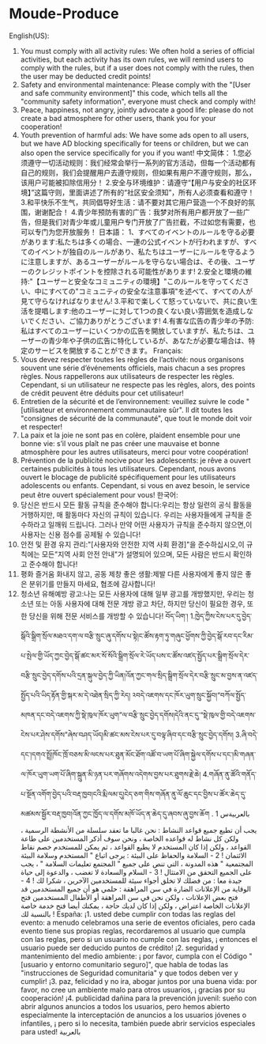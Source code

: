 # Moude-Produce
English(US):
1. You must comply with all activity rules: We often hold a series of official activities, but each activity has its own rules, we will remind users to comply with the rules, but if a user does not comply with the rules, then the user may be deducted credit points!
2. Safety and environmental maintenance: Please comply with the "[User and safe community environment]" this code, which tells all the "community safety information", everyone must check and comply with!
3. Peace, happiness, not angry, jointly advocate a good life: please do not create a bad atmosphere for other users, thank you for your cooperation!
4. Youth prevention of harmful ads: We have some ads open to all users, but we have AD blocking specifically for teens or children, but we can also open the service specifically for you if you want!
中文简体：
1.您必须遵守一切活动规则：我们经常会举行一系列的官方活动，但每一个活动都有自己的规则，我们会提醒用户去遵守规则，但如果有用户不遵守规则，那么，该用户可能被扣除信用分！
2.安全与环境维护：请遵守“【用户与安全的社区环境】”这篇守则，里面讲述了所有的“社区安全须知”，所有人必须查看和遵守！
3.和平快乐不生气，共同倡导好生活：请不要对其它用户营造一个不良好的氛围，谢谢配合！
4.青少年预防有害的广告：我梦对所有用户都开放了一些广告，但是我们对青少年或儿童用户专门开放了广告拦截，不过如您有需要，也可以专门为您开放服务！
日本語：
1、すべてのイベントのルールを守る必要があります:私たちは多くの場合、一連の公式イベントが行われますが、すべてのイベントが独自のルールがあり、私たちはユーザーにルールを守るように注意しますが、あるユーザーがルールを守らない場合は、その後、ユーザーのクレジットポイントを控除される可能性があります!
2.安全と環境の維持:"【ユーザーと安全なコミュニティの環境】"このルールを守ってください、中にすべての"コミュニティの安全な注意事項"を述べて、すべての人が見て守らなければなりません!
3.平和で楽しくて怒っていないで、共に良い生活を提唱します:他のユーザーに対して1つの良くない良い雰囲気を造成しないでください、ご協力ありがとうございます!
4.有害な広告の青少年の予防:私はすべてのユーザーにいくつかの広告を開放していますが、私たちは、ユーザーの青少年や子供の広告に特化しているが、あなたが必要な場合は、特定のサービスを開放することができます。
Français:
1. Vous devez respecter toutes les règles de l’activité: nous organisons souvent une série d’événements officiels, mais chacun a ses propres règles. Nous rappellerons aux utilisateurs de respecter les règles. Cependant, si un utilisateur ne respecte pas les règles, alors, des points de crédit peuvent être déduits pour cet utilisateur!
2. Entretien de la sécurité et de l’environnement: veuillez suivre le code "[utilisateur et environnement communautaire sûr". Il dit toutes les "consignes de sécurité de la communauté", que tout le monde doit voir et respecter!
3. La paix et la joie ne sont pas en colère, plaident ensemble pour une bonne vie: s’il vous plaît ne pas créer une mauvaise et bonne atmosphère pour les autres utilisateurs, merci pour votre coopération!
4. Prévention de la publicité nocive pour les adolescents: je rêve a ouvert certaines publicités à tous les utilisateurs. Cependant, nous avons ouvert le blocage de publicité spécifiquement pour les utilisateurs adolescents ou enfants. Cependant, si vous en avez besoin, le service peut être ouvert spécialement pour vous!
한국어:
1. 당신은 반드시 모든 활동 규칙을 준수해야 합니다:우리는 항상 일련의 공식 활동을 거행하지만, 매 활동마다 자신의 규칙이 있습니다. 우리는 사용자들에게 규칙을 준수하라고 일깨워 드립니다. 그러나 만약 어떤 사용자가 규칙을 준수하지 않으면,이 사용자는 신용 점수를 공제될 수 있습니다!
2. 안전 및 환경 유지 관리:"[사용자와 안전한 지역 사회 환경]"을 준수하십시오,이 규칙에는 모든"지역 사회 안전 안내"가 설명되어 있으며, 모든 사람은 반드시 확인하고 준수해야 합니다!
3. 평화 즐거움 화내지 않고, 공동 제창 좋은 생활:제발 다른 사용자에게 좋지 않은 좋은 분위기를 만들지 마세요, 협조에 감사합니다!
4. 청소년 유해예방 광고:나는 모든 사용자에 대해 일부 광고를 개방했지만, 우리는 청소년 또는 아동 사용자에 대해 전문 개방 광고 차단, 하지만 당신이 필요한 경우, 또한 당신을 위해 전문 서비스를 개방할 수 있습니다!
བོད་ཡིག་།
1.ཁྱེད་ཀྱིས་ངེས་པར་དུ་བྱེད་སྒོའི་སྒྲིག་སྲོལ་མཐའ་དག་ལ་བརྩི་སྲུང་ཞུ་དགོས་པ་སྟེ།ང་ཚོས་རྟག་ཏུ་གཞུང་ཕྱོགས་ཀྱི་བྱེད་སྒོ་རབ་དང་རིམ་པ་སྤེལ་གྱི་ཡོད་ཀྱང་བྱེད་སྒོ་ཚང་མར་སོ་སོའི་སྒྲིག་སྲོལ་རེ་ཡོད་པས་ང་ཚོས་འཛད་སྤྱོད་པར་སྒྲིག་སྲོལ་དེར་བརྩི་སྲུང་བྱེད་དགོས་པའི་དྲན་སྐུལ་བྱེད་ཀྱི་ཡིན།འོན་ཀྱང་གལ་སྲིད་སྒྲིག་སྲོལ་དེར་བརྩི་སྲུང་མ་བྱས་ན་འཛད་སྤྱོད་པའི་ཡིད་རྟོན་གྱི་སྐར་མ་དེ་འཐེན་སྲིད་ཀྱི་རེད།
༢བདེ་འཇགས་དང་ཁོར་ཡུག་སྲུང་སྐྱོབ།“བཀོལ་སྤྱོད་མཁན་དང་བདེ་འཇགས་ཀྱི་སྡེ་ཁུལ་ཁོར་ཡུག”ལ་བརྩི་སྲུང་བྱེད་དགོས།དེའི་ནང་དུ་“སྡེ་ཁུལ་གྱི་བདེ་འཇགས་ངེས་པར་ཤེས་དགོས”ཞེས་བཤད་ཡོད།མི་ཚང་མས་ངེས་པར་དུ་བལྟ་ཞིབ་དང་བརྩི་སྲུང་བྱེད་དགོས།
3.ཞི་བདེ་དང་།དགའ་སྤྲོ།ཁོང་ཁྲོ་བཅས་མི་ལངས་པར་ཐུན་མོང་ཐོག་འཚོ་བ་ཡག་པོ་ཞིག་སྐྱེལ་དགོས་པ་དང་།མི་གཞན་ལ་ཁོར་ཡུག་ཡག་པོ་ཞིག་སྐྲུན་མི་ཉན་པར་གཞོགས་འདེགས་བྱས་པར་ཐུགས་རྗེ་ཆེ།
4.གཞོན་ནུ་ཚོའི་གནོད་པ་སྔོན་འགོག་བྱེད་པའི་བརྡ་ཁྱབ།ངའི་རྨི་ལམ་དུ།ངེད་ཅག་གིས་གཞོན་ནུ་ལོ་ཆུང་དང་བྱིས་པ་ཚོར་ཆེད་དུ་མཚམས་སྦྱོར་བརྡ་ཁྱབ།འོན་ཀྱང་ཁྱོད་ལ་དགོས་མཁོ་ཡོད་ན་ཆེད་དུ་ཞབས་ཞུ་བྱས་ཆོག
بالعربيةس
1 . يجب أن تطيع جميع قواعد النشاط : نحن غالبا ما تعقد سلسلة من الأنشطة الرسمية ، ولكن كل نشاط له قواعده الخاصة ، ونحن سوف أذكر المستخدمين على طاعة القواعد ، ولكن إذا كان المستخدم لا يطيع القواعد ، ثم يمكن للمستخدم خصم نقاط الائتمان !
2 - السلامة والحفاظ على البيئة : يرجى اتباع " المستخدم وسلامة البيئة المجتمعية " هذه المدونة ، التي تنص على جميع " المجتمع تعليمات السلامة " ، يجب على الجميع التحقق من الامتثال !
3 - السلام والسعادة لا تغضب ، والدعوة إلى حياة جيدة معا : من فضلك لا تخلق أجواء سيئة للمستخدمين الآخرين ، شكرا لك !
4 - الوقاية من الإعلانات الضارة في سن المراهقة : حلمي هو أن جميع المستخدمين قد فتح بعض الإعلانات ، ولكن نحن في سن المراهقة أو الأطفال المستخدمين فتح الإعلانات الخاصة اعتراض ، ولكن إذا كان لديك حاجة ، يمكنك أيضا فتح خدمة خاصة بالنسبة لك !
España:
¡1. usted debe cumplir con todas las reglas del evento: a menudo celebramos una serie de eventos oficiales, pero cada evento tiene sus propias reglas, recordaremos al usuario que cumpla con las reglas, pero si un usuario no cumple con las reglas, ¡ entonces el usuario puede ser deducido puntos de crédito!
¡2. seguridad y mantenimiento del medio ambiente: ¡ por favor, cumpla con el Código "[usuario y entorno comunitario seguro]", que habla de todas las "instrucciones de Seguridad comunitaria" y que todos deben ver y cumplir!
¡3. paz, felicidad y no ira, abogar juntos por una buena vida: por favor, no cree un ambiente malo para otros usuarios, ¡ gracias por su cooperación!
¡4. publicidad dañina para la prevención juvenil: sueño con abrir algunos anuncios a todos los usuarios, pero hemos abierto especialmente la interceptación de anuncios a los usuarios jóvenes o infantiles, ¡ pero si lo necesita, también puede abrir servicios especiales para usted!
بالعربية
